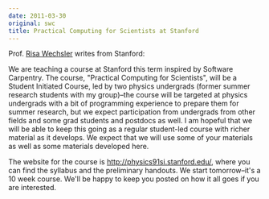```yaml
---
date: 2011-03-30
original: swc
title: Practical Computing for Scientists at Stanford
---
```

<p>Prof. <a href="http://risa.stanford.edu/">Risa Wechsler</a> writes from Stanford:</p>
<p>We are teaching a course at Stanford this term inspired by Software Carpentry.  The course, "Practical Computing for Scientists", will be a Student Initiated Course, led by two physics undergrads (former summer research students with my group)–the course will be targeted at physics undergrads with a bit of programming experience to prepare them for summer research, but we expect participation from undergrads from other fields and some grad students and postdocs as well.  I am hopeful that we will be able to keep this going as a regular student-led course with richer material as it develops.  We expect that we will use some of your materials as well as some materials developed here.</p>
<p>The website for the course is <a href="http://physics91si.stanford.edu/">http://physics91si.stanford.edu/</a>, where you can find the syllabus and the preliminary handouts.  We start tomorrow–it's a 10 week course.  We'll be happy to keep you posted on how it all goes if you are interested.</p>
